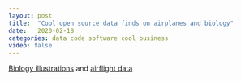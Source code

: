 ```yaml
---
layout: post
title:  "Cool open source data finds on airplanes and biology"
date:   2020-02-18
categories: data code software cool business
video: false
---
```


[Biology illustrations](//hyperallergic.com/541381/over-150000-botanical-illustrations-enter-the-public-domain/) and [airflight data](//www.adsbexchange.com/)



